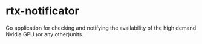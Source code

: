 # rtx-notificator
Go application for checking and notifying the availability of the high demand Nvidia GPU (or any other)units.
